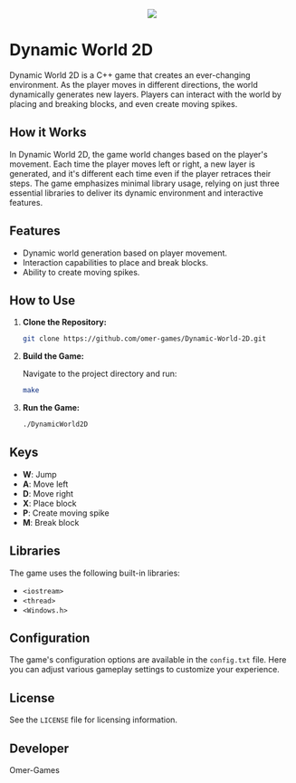 <p align="center">
  <img src="http://ForTheBadge.com/images/badges/made-with-c++.svg">
</p>

# Dynamic World 2D

Dynamic World 2D is a C++ game that creates an ever-changing environment. As the player moves in different directions, the world dynamically generates new layers. Players can interact with the world by placing and breaking blocks, and even create moving spikes.

## How it Works

In Dynamic World 2D, the game world changes based on the player's movement. Each time the player moves left or right, a new layer is generated, and it's different each time even if the player retraces their steps. The game emphasizes minimal library usage, relying on just three essential libraries to deliver its dynamic environment and interactive features.

## Features

- Dynamic world generation based on player movement.
- Interaction capabilities to place and break blocks.
- Ability to create moving spikes.

## How to Use

1. **Clone the Repository:**

    ```bash
    git clone https://github.com/omer-games/Dynamic-World-2D.git
    ```

2. **Build the Game:**

    Navigate to the project directory and run:

    ```bash
    make
    ```

3. **Run the Game:**

    ```bash
    ./DynamicWorld2D
    ```

## Keys

- **W**: Jump
- **A**: Move left
- **D**: Move right
- **X**: Place block
- **P**: Create moving spike
- **M**: Break block

## Libraries

The game uses the following built-in libraries:

- `<iostream>`
- `<thread>`
- `<Windows.h>`

## Configuration

The game's configuration options are available in the `config.txt` file. Here you can adjust various gameplay settings to customize your experience.

## License

See the `LICENSE` file for licensing information.

## Developer

Omer-Games
